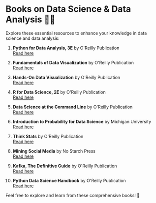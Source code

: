 # Books on Data Science & Data Analysis 👨‍💻

Explore these essential resources to enhance your knowledge in data science and data analysis:

1. **Python for Data Analysis, 3E** by O'Reilly Publication  
   [Read here](https://wesmckinney.com/book/)

2. **Fundamentals of Data Visualization** by O'Reilly Publication  
   [Read here](https://clauswilke.com/dataviz/)

3. **Hands-On Data Visualization** by O'Reilly Publication  
   [Read here](https://handsondataviz.org/)

4. **R for Data Science, 2E** by O'Reilly Publication  
   [Read here](https://r4ds.hadley.nz/)

5. **Data Science at the Command Line** by O'Reilly Publication  
   [Read here](https://jeroenjanssens.com/dsatcl/)

6. **Introduction to Probability for Data Science** by Michigan University  
   [Read here](https://probability4datascience.com/)

7. **Think Stats** by O'Reilly Publication  
   [Read here](https://greenteapress.com/thinkstats2/thinkstats2.pdf)

8. **Mining Social Media** by No Starch Press  
   [Read here](https://socialdata.site/)

9. **Kafka, The Definitive Guide** by O'Reilly Publication  
   [Read here](https://assets.confluent.io/m/2849a76e39cda2bd/original/20201119-EB-Kafka_The_Definitive_Guide-Preview-Chapters_1_thru_6.pdf)

10. **Python Data Science Handbook** by O'Reilly Publication  
    [Read here](https://jakevdp.github.io/PythonDataScienceHandbook/)

Feel free to explore and learn from these comprehensive books! 🚀
